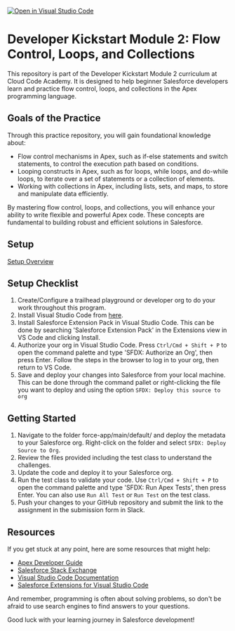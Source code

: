 [![Open in Visual Studio Code](https://classroom.github.com/assets/open-in-vscode-2e0aaae1b6195c2367325f4f02e2d04e9abb55f0b24a779b69b11b9e10269abc.svg)](https://classroom.github.com/online_ide?assignment_repo_id=15543887&assignment_repo_type=AssignmentRepo)

# Developer Kickstart Module 2: Flow Control, Loops, and Collections

This repository is part of the Developer Kickstart Module 2 curriculum at Cloud Code Academy. It is designed to help beginner Salesforce developers learn and practice flow control, loops, and collections in the Apex programming language.

## Goals of the Practice

Through this practice repository, you will gain foundational knowledge about:

- Flow control mechanisms in Apex, such as if-else statements and switch statements, to control the execution path based on conditions.
- Looping constructs in Apex, such as for loops, while loops, and do-while loops, to iterate over a set of statements or a collection of elements.
- Working with collections in Apex, including lists, sets, and maps, to store and manipulate data efficiently.

By mastering flow control, loops, and collections, you will enhance your ability to write flexible and powerful Apex code. These concepts are fundamental to building robust and efficient solutions in Salesforce.

## Setup
[Setup Overview](https://learn.cloudcodeacademy.com/courses/salesforce-developer-kickstart-program/lectures/47317682)

## Setup Checklist
1. Create/Configure a trailhead playground or developer org to do your work throughout this program.
2. Install Visual Studio Code from [here](https://code.visualstudio.com/download).
3. Install Salesforce Extension Pack in Visual Studio Code. This can be done by searching 'Salesforce Extension Pack' in the Extensions view in VS Code and clicking Install.
4. Authorize your org in Visual Studio Code. Press `Ctrl/Cmd + Shift + P` to open the command palette and type 'SFDX: Authorize an Org', then press Enter. Follow the steps in the browser to log in to your org, then return to VS Code.
5. Save and deploy your changes into Salesforce from your local machine. This can be done through the command pallet or right-clicking the file you want to deploy and using the option `SFDX: Deploy this source to org`

## Getting Started
1. Navigate to the folder force-app/main/default/ and deploy the metadata to your Salesforce org. Right-click on the folder and select `SFDX: Deploy Source to Org`.
2. Review the files provided including the test class to understand the challenges.
3. Update the code and deploy it to your Salesforce org.
4. Run the test class to validate your code. Use `Ctrl/Cmd + Shift + P` to open the command palette and type 'SFDX: Run Apex Tests', then press Enter. You can also use `Run All Test` or `Run Test` on the test class.
5. Push your changes to your GitHub repository and submit the link to the assignment in the submission form in Slack.

## Resources

If you get stuck at any point, here are some resources that might help:

- [Apex Developer Guide](https://developer.salesforce.com/docs/atlas.en-us.apexcode.meta/apexcode/apex_dev_guide.htm)
- [Salesforce Stack Exchange](https://salesforce.stackexchange.com/)
- [Visual Studio Code Documentation](https://code.visualstudio.com/docs)
- [Salesforce Extensions for Visual Studio Code](https://developer.salesforce.com/tools/vscode/)

And remember, programming is often about solving problems, so don't be afraid to use search engines to find answers to your questions.

Good luck with your learning journey in Salesforce development!
